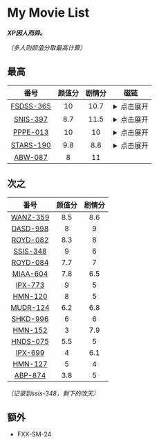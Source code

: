 # My Movie List
***XP因人而异。***

*（多人则颜值分取最高计算）*
## 最高
|番号|颜值分|剧情分|磁链|
| :--: | :--: | :--: | :--: |
|[FSDSS-365](https://www2.javhdporn.net/video/FSDSS-365c/)|10|10.7|<details><summary>点击展开</summary><p>magnet:?xt=urn:btih:d43c655cb761cd2fab0a0df093a9c1e663cb6d5f</p></details>|
|[SNIS-397](https://www2.javhdporn.net/video/SNIS-397/)|8.7|11.5|<details><summary>点击展开</summary><p>magnet:?xt=urn:btih:11CAC397D8B472DCADD6DD7F58988D443D511B8C</p></details>|
|[PPPE-013](https://www2.javhdporn.net/video/PPPE-013c/)|10|10|<details><summary>点击展开</summary><p>magnet:?xt=urn:btih:484d3db110d9c7d8a47ff1f5e53433db32e58eba</p></details>|
|[STARS-190](https://www2.javhdporn.net/video/STARS-190/)|9.8|8.8|<details><summary>点击展开</summary><p>magnet:?xt=urn:btih:b8197c436e07951dbe3a329fa7c2e1925cc003b4</p></details>|
|[ABW-087](https://www2.javhdporn.net/video/ABW-087/)|8|11|
## 次之
|番号|颜值分|剧情分|
| :--: | :--: | :--: |
|[WANZ-359](https://www2.javhdporn.net/video/WANZ-359c/)|8.5|8.6|
|[DASD-998](https://www2.javhdporn.net/video/dasd-998c/)|8|9|
|[ROYD-082](https://www2.javhdporn.net/video/ROYD-082c/)|8.3|8|
|[SSIS-348](https://www2.javhdporn.net/video/SSIS-348c/)|9|6|
|[ROYD-084](https://www2.javhdporn.net/video/ROYD-084c/)|7.7|7|
|[MIAA-604](https://www2.javhdporn.net/video/MIAA-604c/)|7.8|6.5|
|[IPX-773](https://www2.javhdporn.net/video/ipx-773/)|9|5|
|[HMN-120](https://www2.javhdporn.net/video/HMN-120c/)|8|5|
|[MUDR-124](https://www2.javhdporn.net/video/mudr-124c)|6.2|6.8|
|[SHKD-996](https://www2.javhdporn.net/video/shkd-996)|6|6|
|[HMN-152](https://www2.javhdporn.net/video/hmn-152c)|3|7.9|
|[HNDS-075](https://www2.javhdporn.net/video/HNDS-075c/)|5.5|5|
|[IPX-699](https://www2.javhdporn.net/video/ipx-699)|4|6.1|
|[HMN-127](https://www2.javhdporn.net/video/HMN-127c/)|5|4|
|[ABP-874](https://www2.javhdporn.net/video/ABP-874/)|3.8|5|

*（记录到ssis-348，剩下的改天）*

## 额外
* FXX-SM-24
